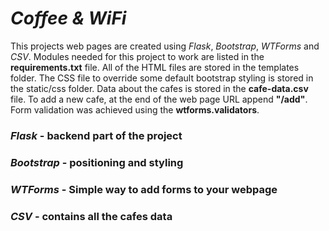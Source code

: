 # *Coffee & WiFi*

This projects web pages are created using *Flask*, *Bootstrap*, *WTForms* and *CSV*.
Modules needed for this project to work are listed in the **requirements.txt** file.
All of the HTML files are stored in the templates folder. The CSS file to override some default
bootstrap styling is stored in the static/css folder.
Data about the cafes is stored in the **cafe-data.csv** file.
To add a new cafe, at the end of the web page URL append **"/add"**.
Form validation was achieved using the **wtforms.validators**.

### *Flask* - backend part of the project
### *Bootstrap* - positioning and styling
### *WTForms* - Simple way to add forms to your webpage
### *CSV* - contains all the cafes data
